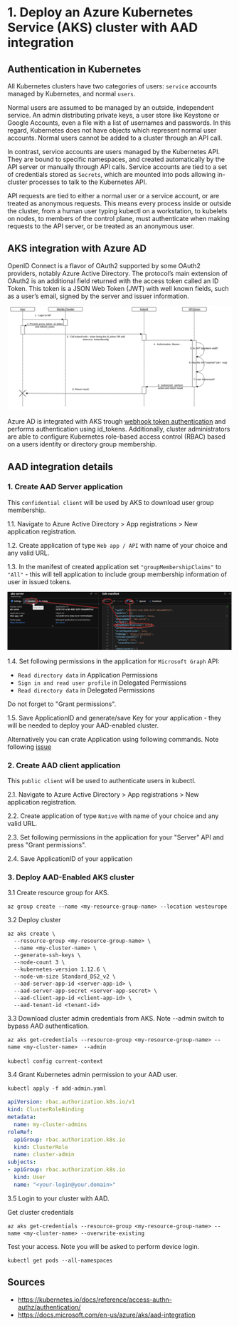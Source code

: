 # 1. Deploy an Azure Kubernetes Service (AKS) cluster with AAD integration

## Authentication in Kubernetes

All Kubernetes clusters have two categories of users: `service` accounts managed by Kubernetes, and normal `users`.

Normal users are assumed to be managed by an outside, independent service. An admin distributing private keys, a user store like Keystone or Google Accounts, even a file with a list of usernames and passwords. In this regard, Kubernetes does not have objects which represent normal user accounts. Normal users cannot be added to a cluster through an API call.

In contrast, service accounts are users managed by the Kubernetes API. They are bound to specific namespaces, and created automatically by the API server or manually through API calls. Service accounts are tied to a set of credentials stored as `Secrets`, which are mounted into pods allowing in-cluster processes to talk to the Kubernetes API.

API requests are tied to either a normal user or a service account, or are treated as anonymous requests. This means every process inside or outside the cluster, from a human user typing kubectl on a workstation, to kubelets on nodes, to members of the control plane, must authenticate when making requests to the API server, or be treated as an anonymous user.

## AKS integration with Azure AD

OpenID Connect is a flavor of OAuth2 supported by some OAuth2 providers, notably Azure Active Directory. The protocol’s main extension of OAuth2 is an additional field returned with the access token called an ID Token. This token is a JSON Web Token (JWT) with well known fields, such as a user’s email, signed by the server and issuer information.

![OIDC in Kubernetes](img/k8s_oidc_login.svg)

Azure AD is integrated with AKS trough [webhook token authentication](https://kubernetes.io/docs/reference/access-authn-authz/authentication/#webhook-token-authentication) and performs authentication using id_tokens. Additionally, cluster administrators are able to configure Kubernetes role-based access control (RBAC) based on a users identity or directory group membership.

## AAD integration details

### 1. Create AAD Server application 

This `confidential client` will be used by AKS to download user group membership.

1.1. Navigate to Azure Active Directory > App registrations > New application registration.

1.2. Create application of type `Web app / API` with name of your choice and any valid URL. 

1.3. In the manifest of created application set `"groupMembershipClaims"` to `"All"` - this will tell application to include group membership information of user in issued tokens.

![Edit manifest](img/EditManifest-MicrosoftAzure.png)

1.4. Set following permissions in the application for `Microsoft Graph` API:
- `Read directory data` in Application Permissions
- `Sign in and read user profile` in Delegated Permissions
- `Read directory data` in Delegated Permissions

Do not forget to "Grant permissions".

1.5. Save ApplicationID and generate/save Key for your application - they will be needed to deploy your AAD-enabled cluster.

Alternatively you can crate Application using following commands. Note following [issue](https://github.com/Azure/azure-cli/issues/7283)


### 2. Create AAD client application

This `public client` will be used to authenticate users in kubectl.


2.1. Navigate to Azure Active Directory > App registrations > New application registration.

2.2. Create application of type `Native` with name of your choice and any valid URL.

2.3. Set following permissions in the application for your "Server" API and press "Grant permissions".

2.4. Save ApplicationID of your application

### 3. Deploy AAD-Enabled AKS cluster

3.1 Create resource group for AKS.

``` shell
az group create --name <my-resource-group-name> --location westeurope
```
3.2 Deploy cluster

``` shell
az aks create \
  --resource-group <my-resource-group-name> \
  --name <my-cluster-name> \
  --generate-ssh-keys \
  --node-count 3 \
  --kubernetes-version 1.12.6 \
  --node-vm-size Standard_DS2_v2 \
  --aad-server-app-id <server-app-id> \
  --aad-server-app-secret <server-app-secret> \
  --aad-client-app-id <client-app-id> \
  --aad-tenant-id <tenant-id>
```

3.3 Download cluster admin credentials from AKS. Note --admin switch to bypass AAD authentication.

```shell
az aks get-credentials --resource-group <my-resource-group-name> --name <my-cluster-name>  --admin

kubectl config current-context
```

3.4 Grant Kubernetes admin permission to your AAD user.

```shell
kubectl apply -f add-admin.yaml 
```
```yaml
apiVersion: rbac.authorization.k8s.io/v1
kind: ClusterRoleBinding
metadata:
  name: my-cluster-admins
roleRef:
  apiGroup: rbac.authorization.k8s.io
  kind: ClusterRole
  name: cluster-admin
subjects:
- apiGroup: rbac.authorization.k8s.io
  kind: User
  name: "<your-login@your.domain>"
```

3.5 Login to your cluster with AAD.

Get cluster credentials

```shell
az aks get-credentials --resource-group <my-resource-group-name> --name <my-cluster-name> --overwrite-existing
```

Test your access. Note you will be asked to perform device login. 

```shell
kubectl get pods --all-namespaces
```

## Sources
- https://kubernetes.io/docs/reference/access-authn-authz/authentication/
- https://docs.microsoft.com/en-us/azure/aks/aad-integration